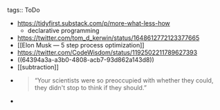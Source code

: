 tags:: ToDo

- https://tidyfirst.substack.com/p/more-what-less-how
	- declarative programming
- https://twitter.com/tom_d_kerwin/status/1648612772123377665
- [[Elon Musk — 5 step process optimization]]
- https://twitter.com/CodeWisdom/status/1192502211789627393
- ((64394a3a-a3b0-4808-acb7-93d862a143d8))
- [[subtraction]]
- > “Your scientists were so preoccupied with whether they could, they didn't stop to think if they should.”
-